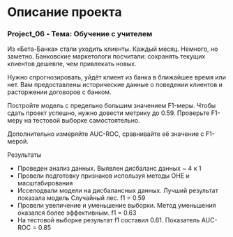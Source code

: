 # Описание проекта 
### Project_06 - Тема: Обучение с учителем

Из «Бета-Банка» стали уходить клиенты. Каждый месяц. Немного, но заметно. Банковские маркетологи посчитали: сохранять текущих клиентов дешевле, чем привлекать новых.

Нужно спрогнозировать, уйдёт клиент из банка в ближайшее время или нет. Вам предоставлены исторические данные о поведении клиентов и расторжении договоров с банком.

Постройте модель с предельно большим значением F1-меры. Чтобы сдать проект успешно, нужно довести метрику до 0.59. Проверьте F1-меру на тестовой выборке самостоятельно.

Дополнительно измеряйте AUC-ROC, сравнивайте её значение с F1-мерой.


Результаты
- Проведен анализ данных. Выявлен дисбаланс данных ~ 4 к 1
- Провели подготовку признаков используя методы OHE и масштабирования
- Исселодвали модели на дисбалансных данных. Лучший результат показала модель Случайный лес. f1 = 0.59
- Провели увеличение и уменьшение выборки. Метод уменьшения оказался более эффективным. f1 = 0.63
- На тестовой выборке результат f1 составил 0.61. Показатель AUC-ROC = 0.85

